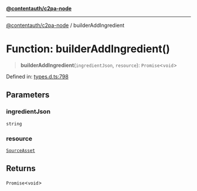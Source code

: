 [**@contentauth/c2pa-node**](../README.md)

***

[@contentauth/c2pa-node](../README.md) / builderAddIngredient

# Function: builderAddIngredient()

> **builderAddIngredient**(`ingredientJson`, `resource`): `Promise`\<`void`\>

Defined in: [types.d.ts:798](https://github.com/contentauth/c2pa-node-v2/blob/92024140271b3589278f2b732abca2c4a33b231a/js-src/types.d.ts#L798)

## Parameters

### ingredientJson

`string`

### resource

[`SourceAsset`](../type-aliases/SourceAsset.md)

## Returns

`Promise`\<`void`\>
